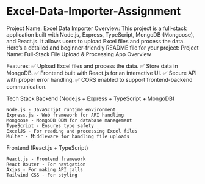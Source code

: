 # Excel-Data-Importer-Assignment
Project Name: Excel Data Importer
Overview:
This project is a full-stack application built with Node.js, Express, TypeScript, MongoDB (Mongoose), and React.js.
It allows users to upload Excel files and process the data.
Here’s a detailed and beginner-friendly README file for your project:
Project Name: Full-Stack File Upload & Processing App
Overview

Features:
✅ Upload Excel files and process the data.
✅ Store data in MongoDB.
✅ Frontend built with React.js for an interactive UI.
✅ Secure API with proper error handling.
✅ CORS enabled to support frontend-backend communication.


Tech Stack
Backend (Node.js + Express + TypeScript + MongoDB)

    Node.js - JavaScript runtime environment
    Express.js - Web framework for API handling
    Mongoose - MongoDB ODM for database management
    TypeScript - Ensures type safety
    ExcelJS - For reading and processing Excel files
    Multer - Middleware for handling file uploads

Frontend (React.js + TypeScript)

    React.js - Frontend framework
    React Router - For navigation
    Axios - For making API calls
    Tailwind CSS - For styling

